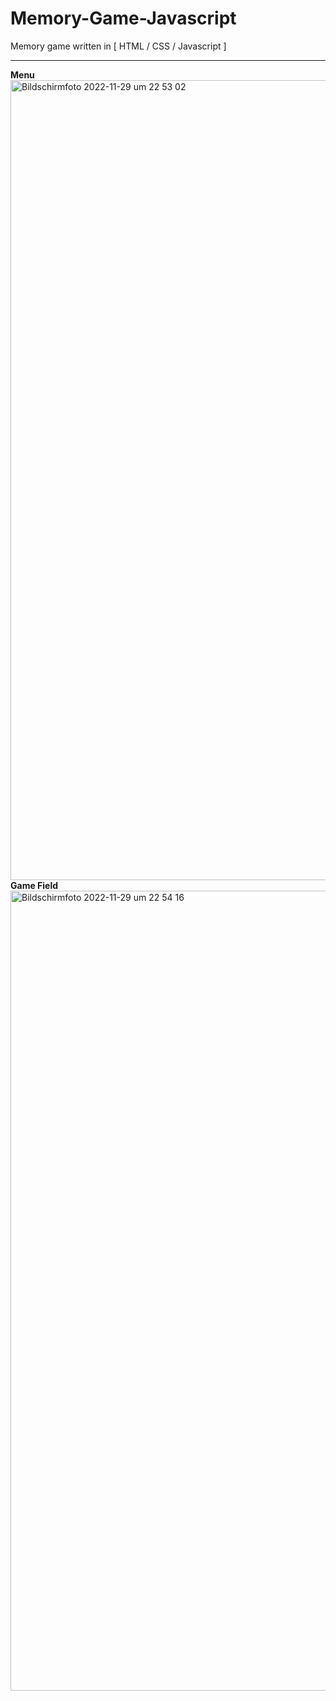 # Memory-Game-Javascript
Memory game written in [ HTML / CSS / Javascript ]
<hr>

<b>Menu</b><br>
<img width="1280" alt="Bildschirm­foto 2022-11-29 um 22 53 02" src="https://user-images.githubusercontent.com/91912841/204645970-7f6b8442-0eb0-4b5c-be8a-2b1707a724de.png"><br>
<b>Game Field</b><br>
<img width="1280" alt="Bildschirm­foto 2022-11-29 um 22 54 16" src="https://user-images.githubusercontent.com/91912841/204646082-a32740dd-ca84-4ba5-8dde-5c4e7433402b.png">
